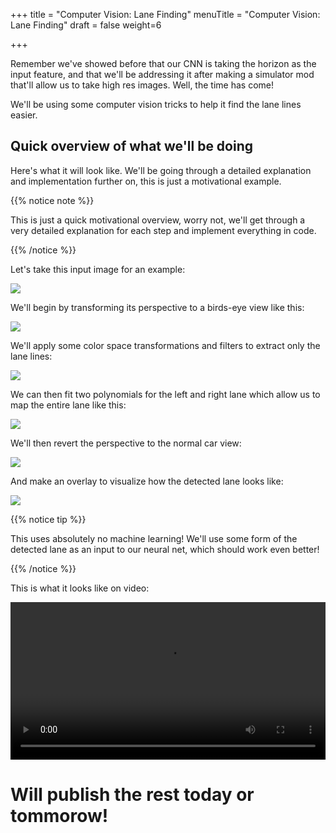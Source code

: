 +++
title = "Computer Vision: Lane Finding"
menuTitle = "Computer Vision: Lane Finding"
draft = false
weight=6

+++

Remember we've showed before that our CNN is taking the horizon as the input feature, and that we'll be addressing it after making a simulator mod that'll allow us to take high res images. Well, the time has come!

We'll be using some computer vision tricks to help it find the lane lines easier.

## Quick overview of what we'll be doing

Here's what it will look like. We'll be going through a detailed explanation and implementation further on, this is just a motivational example.

{{% notice note %}}

This is just a quick motivational overview, worry not, we'll get through a very detailed explanation for each step and implement everything in code.

{{% /notice %}}

Let's take this input image for an example:

![](/images/ai/preview1.jpg)

We'll begin by transforming its perspective to a birds-eye view like this:

![](/images/ai/preview2.jpg)

We'll apply some color space transformations and filters to extract only the lane lines:

![](/images/ai/preview3.jpg)

We can then fit two polynomials for the left and right lane which allow us to map the entire lane like this:

![](/images/ai/preview4.jpg)

We'll then revert the perspective to the normal car view:

![](/images/ai/preview5.jpg)

And make an overlay to visualize how the detected lane looks like:

![](/images/ai/preview6.jpg)

{{% notice tip %}}

This uses absolutely no machine learning! We'll use some form of the detected lane as an input to our neural net, which should work even better!

{{% /notice %}}

This is what it looks like on video:

<center><video controls src="/images/ai/lanefinding.mp4" autoplay loop width=100%></video></center>

# Will publish the rest today or tommorow!

